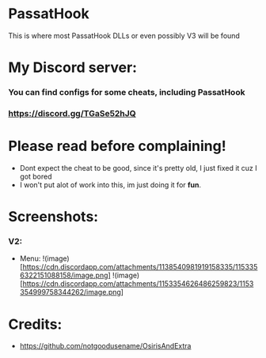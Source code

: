 # PassatHook
This is where most PassatHook DLLs or even possibly V3 will be found
# My Discord server:
### You can find configs for some cheats, including PassatHook
### https://discord.gg/TGaSe52hJQ
# Please read before complaining!
- Dont expect the cheat to be good, since it's pretty old, I just fixed it cuz I got bored
- I won't put alot of work into this, im just doing it for **fun**.
# Screenshots:
### V2:
- Menu:
!(image)[https://cdn.discordapp.com/attachments/1138540981919158335/1153356322151088158/image.png]
!(image)[https://cdn.discordapp.com/attachments/1153354626486259823/1153354999758344262/image.png]
# Credits:
- https://github.com/notgoodusename/OsirisAndExtra

